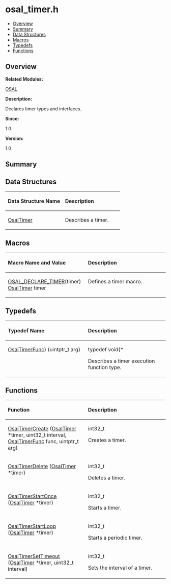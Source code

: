 # osal\_timer.h<a name="ZH-CN_TOPIC_0000001055078115"></a>

-   [Overview](#section1177199249165628)
-   [Summary](#section910346918165628)
-   [Data Structures](#nested-classes)
-   [Macros](#define-members)
-   [Typedefs](#typedef-members)
-   [Functions](#func-members)

## **Overview**<a name="section1177199249165628"></a>

**Related Modules:**

[OSAL](OSAL.md)

**Description:**

Declares timer types and interfaces. 

**Since:**

1.0

**Version:**

1.0

## **Summary**<a name="section910346918165628"></a>

## Data Structures<a name="nested-classes"></a>

<a name="table1026789788165628"></a>
<table><thead align="left"><tr id="row535914632165628"><th class="cellrowborder" valign="top" width="50%" id="mcps1.1.3.1.1"><p id="p100391132165628"><a name="p100391132165628"></a><a name="p100391132165628"></a>Data Structure Name</p>
</th>
<th class="cellrowborder" valign="top" width="50%" id="mcps1.1.3.1.2"><p id="p749382654165628"><a name="p749382654165628"></a><a name="p749382654165628"></a>Description</p>
</th>
</tr>
</thead>
<tbody><tr id="row1878633829165628"><td class="cellrowborder" valign="top" width="50%" headers="mcps1.1.3.1.1 "><p id="p74960813165628"><a name="p74960813165628"></a><a name="p74960813165628"></a><a href="OsalTimer.md">OsalTimer</a></p>
</td>
<td class="cellrowborder" valign="top" width="50%" headers="mcps1.1.3.1.2 "><p id="p346755590165628"><a name="p346755590165628"></a><a name="p346755590165628"></a>Describes a timer. </p>
</td>
</tr>
</tbody>
</table>

## Macros<a name="define-members"></a>

<a name="table2048569474165628"></a>
<table><thead align="left"><tr id="row786040460165628"><th class="cellrowborder" valign="top" width="50%" id="mcps1.1.3.1.1"><p id="p1373872356165628"><a name="p1373872356165628"></a><a name="p1373872356165628"></a>Macro Name and Value</p>
</th>
<th class="cellrowborder" valign="top" width="50%" id="mcps1.1.3.1.2"><p id="p1683351265165628"><a name="p1683351265165628"></a><a name="p1683351265165628"></a>Description</p>
</th>
</tr>
</thead>
<tbody><tr id="row1376509467165628"><td class="cellrowborder" valign="top" width="50%" headers="mcps1.1.3.1.1 "><p id="p1575727256165628"><a name="p1575727256165628"></a><a name="p1575727256165628"></a><a href="OSAL.md#ga556360caa9ece72fcbbc6aef5fc648f1">OSAL_DECLARE_TIMER</a>(timer)   <a href="OsalTimer.md">OsalTimer</a> timer</p>
</td>
<td class="cellrowborder" valign="top" width="50%" headers="mcps1.1.3.1.2 "><p id="p1621550508165628"><a name="p1621550508165628"></a><a name="p1621550508165628"></a>Defines a timer macro. </p>
</td>
</tr>
</tbody>
</table>

## Typedefs<a name="typedef-members"></a>

<a name="table359462017165628"></a>
<table><thead align="left"><tr id="row1538930911165628"><th class="cellrowborder" valign="top" width="50%" id="mcps1.1.3.1.1"><p id="p825354413165628"><a name="p825354413165628"></a><a name="p825354413165628"></a>Typedef Name</p>
</th>
<th class="cellrowborder" valign="top" width="50%" id="mcps1.1.3.1.2"><p id="p414989967165628"><a name="p414989967165628"></a><a name="p414989967165628"></a>Description</p>
</th>
</tr>
</thead>
<tbody><tr id="row427440353165628"><td class="cellrowborder" valign="top" width="50%" headers="mcps1.1.3.1.1 "><p id="p1893790666165628"><a name="p1893790666165628"></a><a name="p1893790666165628"></a><a href="OSAL.md#gaf3e7a12075b25df5971049d8cd77c25c">OsalTimerFunc</a>) (uintptr_t arg)</p>
</td>
<td class="cellrowborder" valign="top" width="50%" headers="mcps1.1.3.1.2 "><p id="p256337625165628"><a name="p256337625165628"></a><a name="p256337625165628"></a> typedef void(* </p>
<p id="p1707200553165628"><a name="p1707200553165628"></a><a name="p1707200553165628"></a>Describes a timer execution function type. </p>
</td>
</tr>
</tbody>
</table>

## Functions<a name="func-members"></a>

<a name="table1692715153165628"></a>
<table><thead align="left"><tr id="row689604826165628"><th class="cellrowborder" valign="top" width="50%" id="mcps1.1.3.1.1"><p id="p1123962143165628"><a name="p1123962143165628"></a><a name="p1123962143165628"></a>Function</p>
</th>
<th class="cellrowborder" valign="top" width="50%" id="mcps1.1.3.1.2"><p id="p1564212406165628"><a name="p1564212406165628"></a><a name="p1564212406165628"></a>Description</p>
</th>
</tr>
</thead>
<tbody><tr id="row416713709165628"><td class="cellrowborder" valign="top" width="50%" headers="mcps1.1.3.1.1 "><p id="p431078891165628"><a name="p431078891165628"></a><a name="p431078891165628"></a><a href="OSAL.md#ga879d9a437e1423021f95cb9341f0d6af">OsalTimerCreate</a> (<a href="OsalTimer.md">OsalTimer</a> *timer, uint32_t interval, <a href="OSAL.md#gaf3e7a12075b25df5971049d8cd77c25c">OsalTimerFunc</a> func, uintptr_t arg)</p>
</td>
<td class="cellrowborder" valign="top" width="50%" headers="mcps1.1.3.1.2 "><p id="p51985233165628"><a name="p51985233165628"></a><a name="p51985233165628"></a>int32_t </p>
<p id="p709107241165628"><a name="p709107241165628"></a><a name="p709107241165628"></a>Creates a timer. </p>
</td>
</tr>
<tr id="row882786386165628"><td class="cellrowborder" valign="top" width="50%" headers="mcps1.1.3.1.1 "><p id="p1253084792165628"><a name="p1253084792165628"></a><a name="p1253084792165628"></a><a href="OSAL.md#gab754f3522245e6b2f9ee1cdecae62b52">OsalTimerDelete</a> (<a href="OsalTimer.md">OsalTimer</a> *timer)</p>
</td>
<td class="cellrowborder" valign="top" width="50%" headers="mcps1.1.3.1.2 "><p id="p146923889165628"><a name="p146923889165628"></a><a name="p146923889165628"></a>int32_t </p>
<p id="p198545349165628"><a name="p198545349165628"></a><a name="p198545349165628"></a>Deletes a timer. </p>
</td>
</tr>
<tr id="row173969465165628"><td class="cellrowborder" valign="top" width="50%" headers="mcps1.1.3.1.1 "><p id="p1732287903165628"><a name="p1732287903165628"></a><a name="p1732287903165628"></a><a href="OSAL.md#gaf2e49d5b01b49e5f64a7701da8667141">OsalTimerStartOnce</a> (<a href="OsalTimer.md">OsalTimer</a> *timer)</p>
</td>
<td class="cellrowborder" valign="top" width="50%" headers="mcps1.1.3.1.2 "><p id="p624230991165628"><a name="p624230991165628"></a><a name="p624230991165628"></a>int32_t </p>
<p id="p994162789165628"><a name="p994162789165628"></a><a name="p994162789165628"></a>Starts a timer. </p>
</td>
</tr>
<tr id="row134653940165628"><td class="cellrowborder" valign="top" width="50%" headers="mcps1.1.3.1.1 "><p id="p1960214261165628"><a name="p1960214261165628"></a><a name="p1960214261165628"></a><a href="OSAL.md#ga575e4f41359c737ab9690ab28838b99f">OsalTimerStartLoop</a> (<a href="OsalTimer.md">OsalTimer</a> *timer)</p>
</td>
<td class="cellrowborder" valign="top" width="50%" headers="mcps1.1.3.1.2 "><p id="p1368710211165628"><a name="p1368710211165628"></a><a name="p1368710211165628"></a>int32_t </p>
<p id="p550147858165628"><a name="p550147858165628"></a><a name="p550147858165628"></a>Starts a periodic timer. </p>
</td>
</tr>
<tr id="row1283563375165628"><td class="cellrowborder" valign="top" width="50%" headers="mcps1.1.3.1.1 "><p id="p729151803165628"><a name="p729151803165628"></a><a name="p729151803165628"></a><a href="OSAL.md#ga49c2fe3f54d548fe5ec0d03a79691376">OsalTimerSetTimeout</a> (<a href="OsalTimer.md">OsalTimer</a> *timer, uint32_t interval)</p>
</td>
<td class="cellrowborder" valign="top" width="50%" headers="mcps1.1.3.1.2 "><p id="p1120281561165628"><a name="p1120281561165628"></a><a name="p1120281561165628"></a>int32_t </p>
<p id="p776270626165628"><a name="p776270626165628"></a><a name="p776270626165628"></a>Sets the interval of a timer. </p>
</td>
</tr>
</tbody>
</table>

